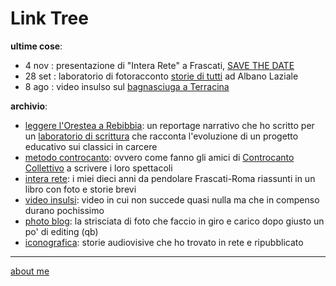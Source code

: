 # Link Tree

**ultime cose**:  
- 4 nov : presentazione di "Intera Rete" a Frascati, [SAVE THE DATE](https://cacioman.blogspot.com/2022/10/save-date.html)  
- 28 set : laboratorio di fotoracconto [storie di tutti](https://forms.gle/HZbWpqwVBYZN43Sd9) ad Albano Laziale  
- 8 ago : video insulso sul [bagnasciuga a Terracina](https://youtu.be/lqRgqm49z1U)  

**archivio**:  
- [leggere l'Orestea a Rebibbia](https://docs.google.com/document/d/1gUJ1HJ9AseuFecQ_CTNzu6HjrihQdxtAUjQ7g-ZI2vE/edit?usp=sharing): un reportage narrativo che ho scritto per un [laboratorio di scrittura](https://www.scuoladellibro.it/corsi/reportage/) che racconta l'evoluzione di un progetto educativo sui classici in carcere     
- [metodo controcanto](https://cacioman.github.io/MetodoControcanto.html): ovvero come fanno gli amici di [Controcanto Collettivo](https://controcantocollettivo.it/) a scrivere i loro spettacoli    
- [intera rete](https://cacioman.github.io/interarete.html): i miei dieci anni da pendolare Frascati-Roma riassunti in un libro con foto e storie brevi     
- [video insulsi](https://www.youtube.com/c/ClaudioGatti44): video in cui non succede quasi nulla ma che in compenso durano pochissimo  
- [photo blog](https://flickr.com/photos/cacioman/): la strisciata di foto che faccio in giro e carico dopo giusto un po' di editing (qb)     
- [iconografica](https://cacioman.tumblr.com/): storie audiovisive che ho trovato in rete e ripubblicato       

---    
[about me](https://about.me/cacioman) 
